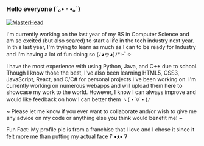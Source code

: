 ### Hello everyone (´｡• ᵕ •｡`)

[![MasterHead](file:///Users/ajmao/Downloads/banner.png)](https://github.com/allenjhane)

<!--
**allenjhane/allenjhane** is a ✨ _special_ ✨ repository because its `README.md` (this file) appears on your GitHub profile.

Here are some ideas to get you started:

- 🔭 I’m currently working on ...
- 🌱 I’m currently learning ...
- 👯 I’m looking to collaborate on ...
- 🤔 I’m looking for help with ...
- 💬 Ask me about ...
- 📫 How to reach me: ...
- 😄 Pronouns: ...
- ⚡ Fun fact: ...
-->

I'm currently working on the last year of my BS in Computer Science and am so excited (but also scared) to start a life in the tech industry next year. In this last year, I'm trying to learn as much as I can to be ready for Industry and I'm having a lot of fun doing so (ﾉ◕ヮ◕)ﾉ*:･ﾟ✧

I have the most experience with using Python, Java, and C++ due to school. Though I know those the best, I've also been learning HTML5, CSS3, JavaScript, React, and C/C# for personal projects I've been working on. I'm currently working on numerous webapps and will upload them here to showcase my work to the world. However, I know I can always improve and would like feedback on how I can better them ヽ(・∀・)ﾉ

~ Please let me know if you ever want to collaborate and/or wish to give me any advice on my code or anything else you think would benefit me! ~

Fun Fact: My profile pic is from a franchise that I love and I chose it since it felt more me than putting my actual face ʕ •ᴥ• ʔ
